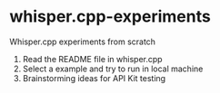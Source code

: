 # whisper.cpp-experiments
Whisper.cpp experiments from scratch

1. Read the README file in whisper.cpp
2. Select a example and try to run in local machine
3. Brainstorming ideas for API Kit testing
